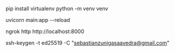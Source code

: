 pip install virtualenv
python -m venv venv

uvicorn main:app --reload

ngrok http http://localhost:8000

ssh-keygen -t ed25519 -C "sebastianzunigasaavedra@gmail.com"


